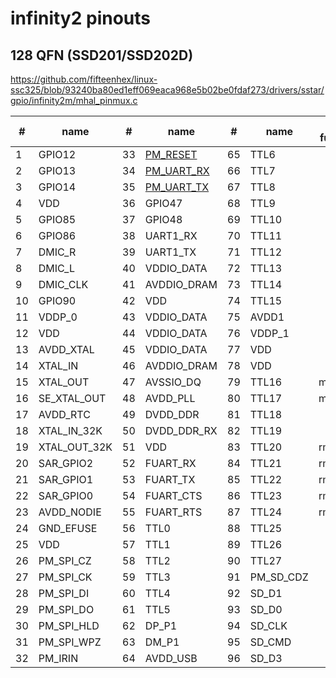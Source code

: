 # infinity2 pinouts

## 128 QFN (SSD201/SSD202D)

https://github.com/fifteenhex/linux-ssc325/blob/93240ba80ed1eff069eaca968e5b02be0fdaf273/drivers/sstar/gpio/infinity2m/mhal_pinmux.c

| #  | name         | #  | name                                       | #  | name      | alt functions | #   | name           | alt functions |
|----|--------------|----|--------------------------------------------|----|-----------|---------------|-----|----------------|---------------|
| 1  | GPIO12       | 33 | [PM_RESET](/ip/commonpins.md#pm_reset)     | 65 | TTL6      |               | 97  | SD_D2          |               |
| 2  | GPIO13       | 34 | [PM_UART_RX](/ip/commonpins.md#pm_uart_rx) | 66 | TTL7      |               | 98  | VDDP_1         |               |
| 3  | GPIO14       | 35 | [PM_UART_TX](/ip/commonpins.md#pm_uart_tx) | 67 | TTL8      |               | 99  | GPIO0          |               |
| 4  | VDD          | 36 | GPIO47                                     | 68 | TTL9      |               | 100 | GPIO1          |               |
| 5  | GPIO85       | 37 | GPIO48                                     | 69 | TTL10     |               | 101 | GPIO2          |               |
| 6  | GPIO86       | 38 | UART1_RX                                   | 70 | TTL11     |               | 102 | GPIO3          |               |
| 7  | DMIC_R       | 39 | UART1_TX                                   | 71 | TTL12     |               | 103 | PM_LED0        |               |
| 8  | DMIC_L       | 40 | VDDIO_DATA                                 | 72 | TTL13     |               | 104 | PM_LED1        |               |
| 9  | DMIC_CLK     | 41 | AVDDIO_DRAM                                | 73 | TTL14     |               | 105 | VDD            |               |
| 10 | GPIO90       | 42 | VDD                                        | 74 | TTL15     |               | 106 | AVDD_ETH       |               |
| 11 | VDDP_0       | 43 | VDDIO_DATA                                 | 75 | AVDD1     |               | 107 | ETH_RN         |               |
| 12 | VDD          | 44 | VDDIO_DATA                                 | 76 | VDDP_1    |               | 108 | ETH_RP         |               |
| 13 | AVDD_XTAL    | 45 | VDDIO_DATA                                 | 77 | VDD       |               | 109 | ETH_TN         |               |
| 14 | XTAL_IN      | 46 | AVDDIO_DRAM                                | 78 | VDD       |               | 110 | ETH_TP         |               |
| 15 | XTAL_OUT     | 47 | AVSSIO_DQ                                  | 79 | TTL16     | mdio?         | 111 | DP_P2          |               |
| 16 | SE_XTAL_OUT  | 48 | AVDD_PLL                                   | 80 | TTL17     | mdc?          | 112 | DM_P2          |               |
| 17 | AVDD_RTC     | 49 | DVDD_DDR                                   | 81 | TTL18     |               | 113 | AVDD_USB       |               |
| 18 | XTAL_IN_32K  | 50 | DVDD_DDR_RX                                | 82 | TTL19     |               | 114 | AVDD_AUD       |               |
| 19 | XTAL_OUT_32K | 51 | VDD                                        | 83 | TTL20     | rmii_rxd0?    | 115 | AUD_LINEOUT_R0 |               |
| 20 | SAR_GPIO2    | 52 | FUART_RX                                   | 84 | TTL21     | rmii_rxd1?    | 116 | AUD_LINEOUT_L0 |               |
| 21 | SAR_GPIO1    | 53 | FUART_TX                                   | 85 | TTL22     | rmii_txd0?    | 117 | AUD_MICCM0     |               |
| 22 | SAR_GPIO0    | 54 | FUART_CTS                                  | 86 | TTL23     | rmii_txd1?    | 118 | AUD_MICIN0     |               |
| 23 | AVDD_NODIE   | 55 | FUART_RTS                                  | 87 | TTL24     | rmii_txen?    | 119 | AUD_VRM_DAC    |               |
| 24 | GND_EFUSE    | 56 | TTL0                                       | 88 | TTL25     |               | 120 | AUD_VAG        |               |
| 25 | VDD          | 57 | TTL1                                       | 89 | TTL26     |               | 121 | GPIO4          |               |
| 26 | PM_SPI_CZ    | 58 | TTL2                                       | 90 | TTL27     |               | 122 | GPIO5          |               |
| 27 | PM_SPI_CK    | 59 | TTL3                                       | 91 | PM_SD_CDZ |               | 123 | GPIO6          |               |
| 28 | PM_SPI_DI    | 60 | TTL4                                       | 92 | SD_D1     |               | 124 | GPIO7          |               |
| 29 | PM_SPI_DO    | 61 | TTL5                                       | 93 | SD_D0     |               | 125 | UART2_RX       | spi0_mode5    |
| 30 | PM_SPI_HLD   | 62 | DP_P1                                      | 94 | SD_CLK    |               | 126 | UART2_TX       | spi0_mode5    |
| 31 | PM_SPI_WPZ   | 63 | DM_P1                                      | 95 | SD_CMD    |               | 127 | GPIO10         | spi0_mode5    |
| 32 | PM_IRIN      | 64 | AVDD_USB                                   | 96 | SD_D3     |               | 128 | GPIO11         | spi0_mode5    |
